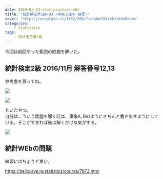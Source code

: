 ```yaml
---
date: 2020-03-24-stat-practice-v03
title: "統計検定準1級-03 ~事象と確率 練習~"
cover: "https://unsplash.it/1152/300/?random?BirchintheRoses"
categories: 
    - Statistics
tags:
    - 統計検定準1級
---
```


今回は前回やった範囲の問題を解いた。  

## 統計検定2級 2016/11月 解答番号12,13

参考書を買ってね。  

<a target="_blank" href="https://www.amazon.co.jp/gp/product/4788925354/ref=as_li_tl?ie=UTF8&camp=247&creative=1211&creativeASIN=4788925354&linkCode=as2&tag=littlem4649-22&linkId=cbf7afd27e602dcc52573acdbb061401"><img border="0" src="//ws-fe.amazon-adsystem.com/widgets/q?_encoding=UTF8&MarketPlace=JP&ASIN=4788925354&ServiceVersion=20070822&ID=AsinImage&WS=1&Format=_SL250_&tag=littlem4649-22" ></a><img src="//ir-jp.amazon-adsystem.com/e/ir?t=littlem4649-22&l=am2&o=9&a=4788925354" width="1" height="1" border="0" alt="" style="border:none !important; margin:0px !important;" />

![](https://lh3.googleusercontent.com/XYvROg2YURt3c28GE6ynLmbZS6PRfA3JBMS8d1Jcgb4bbIK64Ww8558DJUN1n0wBksBKJTQKvyenMBbEpx2RubPoaChNTVir2yZF1uWcXvBvnyYQL9aPljQhbdEaQFEI_-N40e6jd2VtTw81hkzrLlw0ZkN_vBMnuE9csLWkC_gDyrS9znQ6Rr2W_EUcQanjS4frjnbWXF-i4AXIYeWQmxKd-wrDCKBGmngx7FFrJopq6zFsbMgtP6NTZVKFyEV3ggIk3Qj8w3XbkqXH7WmboiRTa2D0SJzsk1azNScGT4CoD99XFz7sM0TVCp2kiUQoOUQ1xmqSoz-19SRss5iyhYEsl5O4ndLHpw7rUwX2Dtl-IKgC3Kn6o2RbJl8Mevh8mzb04UlRgoHZjI6Ijvu-3DMbvR_EkhwnSWdL4HSJHwPhNwOhlLs1k66SRGCIqLG96qEQJJg00dk7SpHT5PqVFWaO_aZrPjUQMXK72JSOaX9Q9ARyOkLhgU4e71QYaRH47j7U7UCiDpnLQAf517xKKRszSMBOuFc21ZjI0kOlUJkH4pQXRc7YJYME3_pYixMa8Q3L4XuiytTF0yGacIf9uooIJ9GtbR4i78ViNAN4SnmR2d0G9pVYjSkwIGddPK7o94fO-bjkJZlhIIUkyJEjXpmHEUdlUu8_oyoZ_oW5UYmj_OgbDEDiVxuY-9aj6zpz-edPb4ODkbecGmhTq9BGndWJm8G1ni7mKdwsFKpZlRH6QQy7G1JFfQ=w1844-h2458-no)

といたやつ。  
自分はこういう問題を解く時は、事象A, Bのようにきちんと書き出すようにしている。そこができれば後は解くだけな気がする。  

![](https://lh3.googleusercontent.com/E3YhBoEX1Lod53ATW9-82qQki8uiQ6gE-75CiFh8P93ukbeHyWsTVHLtbFoC8U0mb9Umu-Sl4TT_cH5Ncyy-ZV2FR_spSeLRk8XmrbjjLFMxHsezK2e-zvpmJIBXWrGyJprXSZWCL8FV2qNzE5cRUEpLbq8C7G43jife5S5frONA-ztsZBpLEU3FdaUM-1kfZ19b_VJZpWhj_yuhQhLw2K734MJmzNcgpEEUh19dDlfSZqpkJG9UnUJhKdYOe2kWdvXiJ3jXsaUrzaeFEyFfOhBYtbbv5jAeYaNNi4ylY-_ALHXubzY9loNS_T5hN0n8IYqtIUu0WANYw_dl8-E_lrZs9gv04oObSb9xuoCDNXDimzHoeisRJtvnv4qNiXuXmrp8jbFFhw21odv0Uy1GRTXoBhgfNygb3uhyBPJBVIbNTmiA3ZggWbBo-_28F1aEzGSGKsH7-ePVzD7Y9vnJrNSonmD_cueDKsBxxSbb8_Z3jJmO1AZ7ZGK8MTeTJm33S1JJq5p4qbCUytAgcwIqF6OTBYQqiTSLx4Kkgh0uQx-SLabFNUbWrHOx-hSd8SfxKQhk9JYE_Pf1naPjg-Uq9FTU5cBxw1hd6q6dbLOGsPKWjmoKYeEnFDoViGPoTtd_ntR0xtzsKM_kYrVjz-qbRFcBCnn0jSJ5RhCIQPJoB6Ni48JSSldlxO_-mEj3cn6UMTQbUAew7FPRINYoDETzpjggZSPyLHZuJCl98eH5an9lBQKz2yKtcA=w1000-h1572-no)

## 統計WEbの問題

練習にはちょうど良い。

https://bellcurve.jp/statistics/course/7873.html
